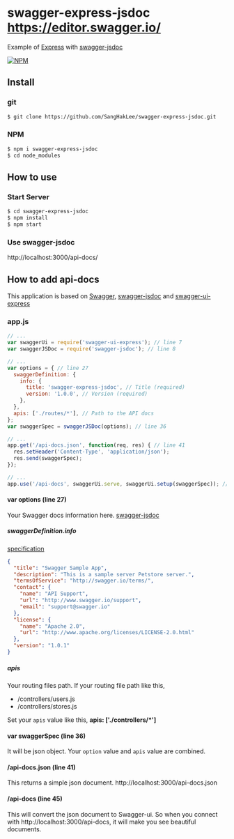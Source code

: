 # swagger-express-jsdoc  https://editor.swagger.io/
Example of [Express][1] with [swagger-jsdoc][2]

[![NPM](https://nodei.co/npm/swagger-express-jsdoc.png?downloads=true&downloadRank=true&stars=true)](https://nodei.co/npm/swagger-express-jsdoc/)

## Install
### git
```bash
$ git clone https://github.com/SangHakLee/swagger-express-jsdoc.git
```

### NPM
```bash
$ npm i swagger-express-jsdoc
$ cd node_modules
```

## How to use
### Start Server
```bash
$ cd swagger-express-jsdoc
$ npm install
$ npm start
```
### Use swagger-jsdoc
http://localhost:3000/api-docs/

## How to add api-docs
This application is based on [Swagger][3], [swagger-jsdoc][4] and [swagger-ui-express][5]
### app.js
```javascript
// ...
var swaggerUi = require('swagger-ui-express'); // line 7
var swaggerJSDoc = require('swagger-jsdoc'); // line 8

// ...
var options = { // line 27
  swaggerDefinition: {
    info: {
      title: 'swagger-express-jsdoc', // Title (required)
      version: '1.0.0', // Version (required)
    },
  },
  apis: ['./routes/*'], // Path to the API docs
};
var swaggerSpec = swaggerJSDoc(options); // line 36

// ...
app.get('/api-docs.json', function(req, res) { // line 41
  res.setHeader('Content-Type', 'application/json');
  res.send(swaggerSpec);
});

// ...
app.use('/api-docs', swaggerUi.serve, swaggerUi.setup(swaggerSpec)); // line 45
```
#### var options (line 27)
 Your Swagger docs information here.
[swagger-jsdoc][6]

##### swaggerDefinition.info
[specification][7]

```json
{
  "title": "Swagger Sample App",
  "description": "This is a sample server Petstore server.",
  "termsOfService": "http://swagger.io/terms/",
  "contact": {
    "name": "API Support",
    "url": "http://www.swagger.io/support",
    "email": "support@swagger.io"
  },
  "license": {
    "name": "Apache 2.0",
    "url": "http://www.apache.org/licenses/LICENSE-2.0.html"
  },
  "version": "1.0.1"
}
```
##### apis
Your routing files path.
If your routing file path like this, 
- /controllers/users.js
- /controllers/stores.js

Set your `apis` value like this, **apis: ['./controllers/*']**

#### var swaggerSpec (line 36)
It will be json object.
Your `option` value and `apis` value are combined.

#### /api-docs.json (line 41)
This returns a simple json document.
http://localhost:3000/api-docs.json

#### /api-docs (line 45)
This will convert the json document to Swagger-ui.
So when you connect with http://localhost:3000/api-docs, it will make you see beautiful documents.

  [1]: http://expressjs.com/
  [2]: https://github.com/Surnet/swagger-jsdoc
  [3]: http://swagger.io/
  [4]: https://github.com/Surnet/swagger-jsdoc
  [5]: https://github.com/scottie1984/swagger-ui-express
  [6]: https://github.com/Surnet/swagger-jsdoc
  [7]: http://swagger.io/specification/
